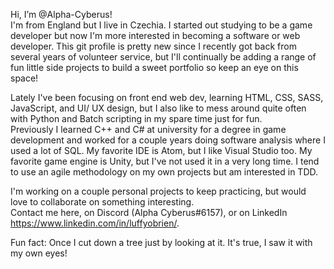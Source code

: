 Hi, I’m @Alpha-Cyberus!  
I'm from England but I live in Czechia. I started out studying to be a game developer but now I'm more interested in becoming a software or web developer.
This git profile is pretty new since I recently got back from several years of volunteer service, but I'll continually be adding a range of fun little side projects to build a sweet portfolio so keep an eye on this space!

Lately I've been focusing on front end web dev, learning HTML, CSS, SASS, JavaScript, and UI/ UX design, but I also like to mess around quite often with Python and Batch scripting in my spare time just for fun.  
Previously I learned C++ and C# at university for a degree in game development and worked for a couple years doing software analysis where I used a lot of SQL. My favorite IDE is Atom, but I like Visual Studio too. My favorite game engine is Unity, but I've not used it in a very long time. I tend to use an agile methodology on my own projects but am interested in TDD.  

I'm working on a couple personal projects to keep practicing, but would love to collaborate on something interesting.  
Contact me here, on Discord (Alpha Cyberus#6157), or on LinkedIn https://www.linkedin.com/in/luffyobrien/.

Fun fact: Once I cut down a tree just by looking at it. It's true, I saw it with my own eyes!
